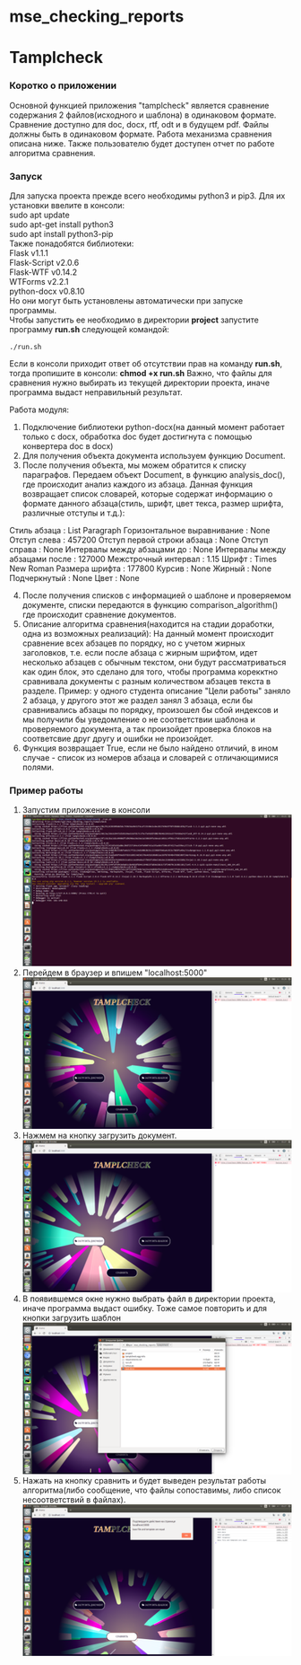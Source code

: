 # mse_checking_reports
# Tamplcheck

### Коротко о приложении
Основной функцией приложения "tamplcheck" является сравнение содержания 2 файлов(исходного и шаблона) в одинаковом формате. Сравнение доступно для doc, docx, rtf, odt и в будущем pdf. Файлы должны быть в одинаковом формате. Работа механизма сравнения описана ниже. Также пользователю будет доступен отчет по работе алгоритма сравнения. 


### Запуск
Для запуска проекта прежде всего необходимы python3 и pip3. Для их установки ввелите в консоли:  
sudo apt update  
sudo apt-get install python3  
sudo apt install python3-pip  
Также понадобятся библиотеки:  
Flask v1.1.1  
Flask-Script v2.0.6  
Flask-WTF v0.14.2  
WTForms v2.2.1  
python-docx v0.8.10  
Но они могут быть установлены автоматически при запуске программы.  
Чтобы запустить ее необходимо в директории **project** запустите программу **run.sh** следующей командой:  
````
./run.sh
````
Если в консоли приходит ответ об отсутствии прав на команду **run.sh**, тогда пропишите в консоли: **chmod +x run.sh**
Важно, что файлы для сравнения нужно выбирать из текущей директории проекта, иначе программа выдаст неправильный результат.  

Работа модуля:
1) Подключение библиотеки python-docx(на данный момент работает только с docx, обработка doc будет достигнута с помощью конвертера doc в docx)
2) Для получения объекта документа используем функцию Document.
3) После получения объекта, мы можем обратится к списку параграфов.
Передаем объект Document, в функцию analysis_doc(), где происходит анализ каждого из абзаца. Данная функция возвращает список словарей, которые содержат информацию о формате данного абзаца(стиль, шрифт, цвет текса, размер шрифта, различные отступы и т.д.): 

Стиль абзаца : List Paragraph
Горизонтальное выравнивание : None
Отступ слева : 457200
Отступ первой строки абзаца : None
Отступ справа : None
Интервалы между абзацами до : None
Интервалы между абзацами после : 127000
Межстрочный интервал : 1.15
Шрифт : Times New Roman
Размера шрифта : 177800
Курсив : None
Жирный : None
Подчеркнутый : None
Цвет : None

4) После получения списков с информацией о шаблоне и проверяемом документе, списки передаются в функцию comparison_algorithm() где происходит сравнение документов. 
5) Описание алгоритма сравнения(находится на стадии доработки, одна из возможных реализаций):
  На данный момент происходит сравнение всех абзацев по порядку, но с учетом жирных заголовков, т.е. если после абзаца с жирным шрифтом, идет несколько абзацев с обычным текстом, они будут рассматриваться как один блок, это сделано для того, чтобы программа корекктно сравнивала документы с разным количеством абзацев текста в разделе. Пример: у одного студента описание "Цели работы" заняло 2 абзаца, у другого этот же раздел занял 3 абзаца, если бы сравнивались абзацы по порядку, произошел бы сбой индексов и  мы получили бы уведомление о не соответствии шаблона и проверяемого документа, а так произойдет проверка блоков на соответсвие друг другу и ошибки не произойдет. 
6) Функция возвращает True, если не было найдено отличий, в ином случае - список из номеров абзаца и словарей с отличающимися полями.  

### Пример работы
1) Запустим приложение в консоли  
![Начальный запуск](https://github.com/Villain123/images/blob/master/2.png)
2) Перейдем в браузер и впишем "localhost:5000"
![Открытие браузера](https://github.com/Villain123/images/blob/master/3.png)
3) Нажмем на кнопку загрузить документ.
![Загрузка документа](https://github.com/Villain123/images/blob/master/4.png)
4) В появившемся окне нужно выбрать файл в директории проекта, иначе программа выдаст ошибку. Тоже самое повторить и для кнопки загрузить шаблон
![Выбор файла](https://github.com/Villain123/images/blob/master/5.png)
5) Нажать на кнопку сравнить и будет выведен результат работы алгоритма(либо сообщение, что файлы сопоставимы, либо список несоответствий в файлах).
![Результат](https://github.com/Villain123/images/blob/master/6.png)
